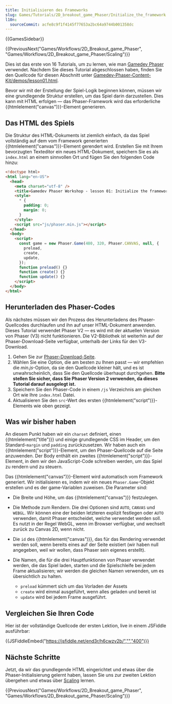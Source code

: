 ```yaml
---
title: Initialisieren des Frameworks
slug: Games/Tutorials/2D_breakout_game_Phaser/Initialize_the_framework
l10n:
  sourceCommit: acfe8c9f1f4145f77653a2bc64a9744b001358dc
---
```


{{GamesSidebar}}

{{PreviousNext("Games/Workflows/2D_Breakout_game_Phaser", "Games/Workflows/2D_Breakout_game_Phaser/Scaling")}}

Dies ist das erste von 16 Tutorials, um zu lernen, wie man [Gamedev Phaser](/de/docs/Games/Tutorials/2D_breakout_game_Phaser) verwendet. Nachdem Sie dieses Tutorial abgeschlossen haben, finden Sie den Quellcode für diesen Abschnitt unter [Gamedev-Phaser-Content-Kit/demos/lesson01.html](https://github.com/end3r/Gamedev-Phaser-Content-Kit/blob/gh-pages/demos/lesson01.html).

Bevor wir mit der Erstellung der Spiel-Logik beginnen können, müssen wir eine grundlegende Struktur erstellen, um das Spiel darin darzustellen. Dies kann mit HTML erfolgen — das Phaser-Framework wird das erforderliche {{htmlelement("canvas")}}-Element generieren.

## Das HTML des Spiels

Die Struktur des HTML-Dokuments ist ziemlich einfach, da das Spiel vollständig auf dem vom Framework generierten {{htmlelement("canvas")}}-Element gerendert wird. Erstellen Sie mit Ihrem bevorzugten Texteditor ein neues HTML-Dokument, speichern Sie es als `index.html` an einem sinnvollen Ort und fügen Sie den folgenden Code hinzu:

```html
<!doctype html>
<html lang="en-US">
  <head>
    <meta charset="utf-8" />
    <title>Gamedev Phaser Workshop - lesson 01: Initialize the framework</title>
    <style>
      * {
        padding: 0;
        margin: 0;
      }
    </style>
    <script src="js/phaser.min.js"></script>
  </head>
  <body>
    <script>
      const game = new Phaser.Game(480, 320, Phaser.CANVAS, null, {
        preload,
        create,
        update,
      });
      function preload() {}
      function create() {}
      function update() {}
    </script>
  </body>
</html>
```

## Herunterladen des Phaser-Codes

Als nächstes müssen wir den Prozess des Herunterladens des Phaser-Quellcodes durchlaufen und ihn auf unser HTML-Dokument anwenden. Dieses Tutorial verwendet Phaser V2 — es wird mit der aktuellen Version von Phaser (V3) nicht funktionieren. Die V2-Bibliothek ist weiterhin auf der Phaser-Download-Seite verfügbar, unterhalb der Links für den V3-Download.

1. Gehen Sie zur [Phaser-Download-Seite](https://phaser.io/download/stable).
2. Wählen Sie eine Option, die am besten zu Ihnen passt — wir empfehlen die _min.js_-Option, da sie den Quellcode kleiner hält, und es ist unwahrscheinlich, dass Sie den Quellcode überhaupt durchgehen. **Bitte stellen Sie sicher, dass Sie Phaser Version 2 verwenden, da dieses Tutorial darauf ausgelegt ist.**
3. Speichern Sie den Phaser-Code in einem `/js` Verzeichnis am gleichen Ort wie Ihre `index.html` Datei.
4. Aktualisieren Sie den `src`-Wert des ersten {{htmlelement("script")}}-Elements wie oben gezeigt.

## Was wir bisher haben

An diesem Punkt haben wir ein `charset` definiert, einen {{htmlelement("title")}} und einige grundlegende CSS im Header, um den Standard-`margin` und `padding` zurückzusetzen. Wir haben auch ein {{htmlelement("script")}}-Element, um den Phaser-Quellcode auf die Seite anzuwenden. Der Body enthält ein zweites {{htmlelement("script")}}-Element, in dem wir den JavaScript-Code schreiben werden, um das Spiel zu rendern und zu steuern.

Das {{htmlelement("canvas")}}-Element wird automatisch vom Framework generiert. Wir initialisieren es, indem wir ein neues `Phaser.Game`-Objekt erstellen und es der game-Variablen zuweisen. Die Parameter sind:

- Die Breite und Höhe, um das {{htmlelement("canvas")}} festzulegen.
- Die Methode zum Rendern. Die drei Optionen sind `AUTO`, `CANVAS` und `WEBGL`. Wir können eine der beiden letzteren explizit festlegen oder `AUTO` verwenden, damit Phaser entscheidet, welche verwendet werden soll. Es nutzt in der Regel WebGL, wenn im Browser verfügbar, und wechselt zurück zu Canvas 2D, wenn nicht.
- Die `id` des {{htmlelement("canvas")}}, das für das Rendering verwendet werden soll, wenn bereits eines auf der Seite existiert (wir haben null angegeben, weil wir wollen, dass Phaser sein eigenes erstellt).
- Die Namen, die für die drei Hauptfunktionen von Phaser verwendet werden, die das Spiel laden, starten und die Spielschleife bei jedem Frame aktualisieren; wir werden die gleichen Namen verwenden, um es übersichtlich zu halten.

  - `preload` kümmert sich um das Vorladen der Assets
  - `create` wird einmal ausgeführt, wenn alles geladen und bereit ist
  - `update` wird bei jedem Frame ausgeführt.

## Vergleichen Sie Ihren Code

Hier ist der vollständige Quellcode der ersten Lektion, live in einem JSFiddle ausführbar:

{{JSFiddleEmbed("https://jsfiddle.net/end3r/h6cwzv2b/","","400")}}

## Nächste Schritte

Jetzt, da wir das grundlegende HTML eingerichtet und etwas über die Phaser-Initialisierung gelernt haben, lassen Sie uns zur zweiten Lektion übergehen und etwas über [Scaling](/de/docs/Games/Tutorials/2D_breakout_game_Phaser/Scaling) lernen.

{{PreviousNext("Games/Workflows/2D_Breakout_game_Phaser", "Games/Workflows/2D_Breakout_game_Phaser/Scaling")}}
